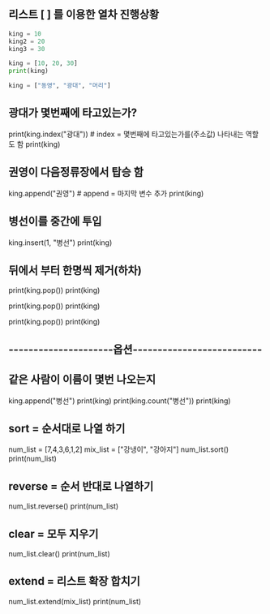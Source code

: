 

## 리스트 [ ] 를 이용한 열차 진행상황
```python
king = 10
king2 = 20
king3 = 30

king = [10, 20, 30]
print(king)

king = ["동영", "광대", "머리"]
```
## 광대가 몇번째에 타고있는가?

print(king.index("광대")) # index = 몇번째에 타고있는가를(주소값) 나타내는 역할도 함
print(king)

## 권영이 다음정류장에서 탑승 함
king.append("권영") # append = 마지막 변수 추가
print(king)

## 병선이를 중간에 투입
king.insert(1, "병선")
print(king)

## 뒤에서 부터 한명씩 제거(하차)
print(king.pop())
print(king)

print(king.pop())
print(king)

print(king.pop())
print(king)

## ---------------------옵션--------------------------

## 같은 사람이 이름이 몇번 나오는지
king.append("병선")
print(king)
print(king.count("병선"))
print(king)

## sort = 순서대로 나열 하기
num_list = [7,4,3,6,1,2]
mix_list = ["강냉이", "강아지"]
num_list.sort()
print(num_list)

## reverse = 순서 반대로 나열하기
num_list.reverse()
print(num_list)

## clear = 모두 지우기
num_list.clear()
print(num_list)

## extend = 리스트 확장 합치기
num_list.extend(mix_list)
print(num_list)
